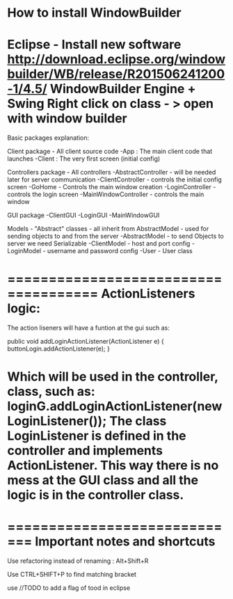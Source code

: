 How to install WindowBuilder
===========================
Eclipse - Install new software
http://download.eclipse.org/windowbuilder/WB/release/R201506241200-1/4.5/
WindowBuilder Engine + Swing
Right click on class - > open with window builder 
======================================

Basic packages explanation:

Client package - All client source code
-App : The main client code that launches
-Client : The very first screen (initial config)

Controllers package - All controllers
-AbstractController - will be needed later for server communication
-ClientController - controls the initial config screen
-GoHome - Controls the main window creation
-LoginController - controls the login screen
-MainWindowController - controls the main window


GUI package
-ClientGUI
-LoginGUI
-MainWindowGUI

Models - "Abstract" classes - all inherit from AbstractModel - used for sending objects to and from the server
-AbstractModel - to send Objects to server we need Serializable 
-ClientModel - host and port config
-LoginModel - username and password config
-User - User class


=====================================
ActionListeners logic:
=====================================
The action liseners will have a funtion at the gui such as:

public void addLoginActionListener(ActionListener e)
	{
		buttonLogin.addActionListener(e);
	}
	
Which will be used in the controller, class, such as:
loginG.addLoginActionListener(new LoginListener());
The class LoginListener is defined in the controller and implements ActionListener.
This way there is no mess at the GUI class and all the logic is in the controller class.
=====================================

=============================
Important notes and shortcuts
=============================
Use refactoring instead of renaming : Alt+Shift+R


Use CTRL+SHIFT+P to find matching bracket

use //TODO <text here> to add a flag of tood in eclipse
